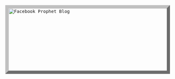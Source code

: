 <a target="_blank" href="https://importchris.medium.com/optimize-hyperparameters-with-gridsearch-d351b0fd339d">
  <kbd>
  <img src="https://miro.medium.com/max/345/1*uDjUb7eY-yBN5wA7ymWsYA.jpeg" height=200 width=550 alt="Facebook Prophet Blog" style="border:10px outset silver"> 
  </kbd>
